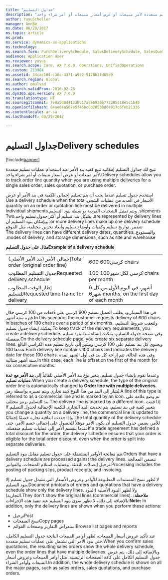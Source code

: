 ```yaml
---
title: "جداول التسليم"
description: "تتيح لك جداول التسليم إمكانية تتبع كمية بند الأمر عند استخدام عمليات تسليم متعددة لأمر مبيعات أو عرض أسعار مبيعات أو أمر شراء واحد."
author: YuyuScheller
manager: AnnBe
ms.date: 06/20/2017
ms.topic: article
ms.prod: 
ms.service: dynamics-ax-applications
ms.technology: 
ms.search.form: PurchDeliverySchedule, SalesDeliverySchedule, SalesQuotationDeliverySchedule
audience: Application User
ms.reviewer: yuyus
ms.search.scope: Core, AX 7.0.0, Operations, UnifiedOperations
ms.custom: 213984
ms.assetid: 44cac104-c36c-4371-a992-9178b3fd65e9
ms.search.region: Global
ms.author: omulvad
ms.search.validFrom: 2016-02-28
ms.dyn365.ops.version: AX 7.0.0
ms.translationtype: HT
ms.sourcegitcommit: 7e0a5d044133b917a3eb9386773205218e5c1b40
ms.openlocfilehash: 84ae84a567e5f45bc0b20538d04917c6feb21336
ms.contentlocale: ar-sa
ms.lasthandoff: 09/29/2017

---
```


# <a name="delivery-schedules"></a><span data-ttu-id="f16c8-103">جداول التسليم</span><span class="sxs-lookup"><span data-stu-id="f16c8-103">Delivery schedules</span></span>

[!include[banner](../includes/banner.md)]


<span data-ttu-id="f16c8-104">تتيح لك جداول التسليم إمكانية تتبع كمية بند الأمر عند استخدام عمليات تسليم متعددة لأمر مبيعات أو عرض أسعار مبيعات أو أمر شراء واحد.</span><span class="sxs-lookup"><span data-stu-id="f16c8-104">Delivery schedules allow you to track order line quantity when you are using multiple deliveries for a single sales order, sales quotation, or purchase order.</span></span>

<span data-ttu-id="f16c8-105">‏‫استخدم جدول تسليم عندما يجب أن يتم تسليم إجمالي الكمية في بند الأمر أو عرض الأسعار في العديد من عمليات الشحن.</span><span class="sxs-lookup"><span data-stu-id="f16c8-105">Use a delivery schedule when the total quantity on an order or quotation line must be delivered in multiple shipments.</span></span> <span data-ttu-id="f16c8-106">ويتم تمثيل الشحنات الفردية بواسطة بنود التسليم.</span><span class="sxs-lookup"><span data-stu-id="f16c8-106">Individual shipments are represented by delivery lines.</span></span> <span data-ttu-id="f16c8-107">يشكل بندا تسليم أو أكثر جدول تسليم واحد.</span><span class="sxs-lookup"><span data-stu-id="f16c8-107">Two or more delivery lines make up one delivery schedule.</span></span> <span data-ttu-id="f16c8-108">وبإمكان بنود التسليم أن تتضمن تواريخ تسليم وكميات وأوضاع تسليم وأبعاد تخزين مختلفة، مثل الموقع والمستودع.</span><span class="sxs-lookup"><span data-stu-id="f16c8-108">The delivery lines can have different delivery dates, quantities, modes of delivery, and storage dimensions, such as site and warehouse.</span></span>  

<span data-ttu-id="f16c8-109">**مثال على جدول التسليم**</span><span class="sxs-lookup"><span data-stu-id="f16c8-109">**Example of a delivery schedule**</span></span>

|                                   |                                          |
|-----------------------------------|------------------------------------------|
| <span data-ttu-id="f16c8-110">إجمالي الأمر (بند الأمر الأصلي)</span><span class="sxs-lookup"><span data-stu-id="f16c8-110">Total order (original order line)</span></span> | <span data-ttu-id="f16c8-111">600 كرسي</span><span class="sxs-lookup"><span data-stu-id="f16c8-111">600 chairs</span></span>                               |
| <span data-ttu-id="f16c8-112">جدول التسليم المطلوب</span><span class="sxs-lookup"><span data-stu-id="f16c8-112">Requested delivery schedule</span></span>       | <span data-ttu-id="f16c8-113">100 كرسي لكل شهر</span><span class="sxs-lookup"><span data-stu-id="f16c8-113">100 chairs per month</span></span>                     |
| <span data-ttu-id="f16c8-114">إطار الوقت المطلوب للتسليم</span><span class="sxs-lookup"><span data-stu-id="f16c8-114">Requested time frame for delivery</span></span> | <span data-ttu-id="f16c8-115">6 أشهر، في اليوم الأول من كل شهر</span><span class="sxs-lookup"><span data-stu-id="f16c8-115">6 months, on the first day of each month</span></span> |

<span data-ttu-id="f16c8-116">في هذا السيناريو، يطلب العميل تسليم 600 كرسي على دُفعات من 100 كرسي خلال فترة ستة أشهر.</span><span class="sxs-lookup"><span data-stu-id="f16c8-116">In this scenario, the customer requests delivery of 600 chairs in batches of 100 chairs over a period of six months.</span></span> <span data-ttu-id="f16c8-117">ولتعقب شروط التسليم، يمكنك إنشاء جدول تسليم.</span><span class="sxs-lookup"><span data-stu-id="f16c8-117">To keep track of the delivery requirements, you create a delivery schedule.</span></span> <span data-ttu-id="f16c8-118">وفي صفحة جدولة التسليم، يمكنك إنشاء ستة بنود تسليم منفصلة.</span><span class="sxs-lookup"><span data-stu-id="f16c8-118">On the delivery schedule page, you create six separate delivery lines.</span></span> <span data-ttu-id="f16c8-119">ويحتوي كل بند تسليم على 100 كرسي ويشير إلى تاريخ تسليم هذه الكراسي البالغ عددها 100.</span><span class="sxs-lookup"><span data-stu-id="f16c8-119">Each delivery line contains 100 chairs and indicates the delivery date for those 100 chairs.</span></span> <span data-ttu-id="f16c8-120">وفي هذه الحالة، تتم إزاحة كل بند في أول الشهر لمدة ستة أشهر متتالية.</span><span class="sxs-lookup"><span data-stu-id="f16c8-120">In this case, each line is offset on the first of the month for six consecutive months.</span></span>  

<span data-ttu-id="f16c8-121">وعندما تقوم بإنشاء جدول تسليم، يتغير نوع بند الأمر الأصلي تلقائياً إلى **بند الأمر مع عدة عمليات تسليم**.</span><span class="sxs-lookup"><span data-stu-id="f16c8-121">When you create a delivery schedule, the type of the original order line is automatically changed to **Order line with multiple deliveries**.</span></span> <span data-ttu-id="f16c8-122">يُشار إلى البند من هذا النوع كبند تجاري ويتم تمييزه بواسطة رمز.</span><span class="sxs-lookup"><span data-stu-id="f16c8-122">A line of this type is referred to as a commercial line and is marked by an icon.</span></span> <span data-ttu-id="f16c8-123">تم وضع علامة على بند التسليم برمز مختلف.</span><span class="sxs-lookup"><span data-stu-id="f16c8-123">The delivery line is marked by a different icon.</span></span> <span data-ttu-id="f16c8-124">‏‫إذا قمت بتغيير كمية في بند تسليم، يتم تحديث البند التجاري للكمية الإجمالية لجدول التسليم.</span><span class="sxs-lookup"><span data-stu-id="f16c8-124">If you change a quantity on a delivery line, the commercial line is updated to the total quantity of the delivery schedule.</span></span> <span data-ttu-id="f16c8-125">وإذا حددت اتفاقية تجارة خصمًا إجماليًا للأمر، يضمن جدول التسليم أن يكون الأمر مؤهلاً للحصول على إجمالي خصم الأمر، حتى عندما ينقسم الأمر إلى عمليات تسليم منفصلة.‬</span><span class="sxs-lookup"><span data-stu-id="f16c8-125">If a trade agreement has defined a total discount for the order, the delivery schedule ensures that your order is eligible for the total order discount, even when the order is split into separate deliveries.</span></span>  

<span data-ttu-id="f16c8-126">تتم معالجة الأوامر المشتملة على جدول تسليم مقابل بنود التسليم.</span><span class="sxs-lookup"><span data-stu-id="f16c8-126">Orders that have a delivery schedule are processed against the delivery lines.</span></span> <span data-ttu-id="f16c8-127">تتضمن المعالجة ترحيل إيصالات التعبئة، وعمليات استلام المنتجات، والفواتير.</span><span class="sxs-lookup"><span data-stu-id="f16c8-127">Processing includes the posting of packing slips, product receipts, and invoicing.</span></span>  

<span data-ttu-id="f16c8-128">لا تُظهر نسخ المستندات المطبوعة للأوامر وعروض الأسعار التي تشمل جدول تسليم إلا بنود التسليم.</span><span class="sxs-lookup"><span data-stu-id="f16c8-128">Document printouts of orders and quotations that have a delivery schedule show only the delivery lines.</span></span> <span data-ttu-id="f16c8-129">ولا تُظهر البنود الأصلية (البنود التجارية).</span><span class="sxs-lookup"><span data-stu-id="f16c8-129">They don't show the original lines (commercial lines).</span></span> <span data-ttu-id="f16c8-130">**ملاحظة:** بالإضافة إلى ذلك، لا تظهر سوى بنود التسليم عند تنفيذ هذه الإجراءات:</span><span class="sxs-lookup"><span data-stu-id="f16c8-130">**Note:** In addition, only the delivery lines are shown when you perform these actions:</span></span>

-   <span data-ttu-id="f16c8-131">ترحيل</span><span class="sxs-lookup"><span data-stu-id="f16c8-131">Post</span></span>
-   <span data-ttu-id="f16c8-132">نسخ الصفحات</span><span class="sxs-lookup"><span data-stu-id="f16c8-132">Copy pages</span></span>
-   <span data-ttu-id="f16c8-133">استعراض التقارير وصفحات القوائم</span><span class="sxs-lookup"><span data-stu-id="f16c8-133">Browse list pages and reports</span></span>

<span data-ttu-id="f16c8-134">عند تأكيد عروض أسعار المبيعات، تُظهر أوامر المبيعات الناتجة جدول التسليم الكامل، حتى بنود الأمر التي تشتمل على عمليات تسليم متعددة.</span><span class="sxs-lookup"><span data-stu-id="f16c8-134">When you confirm sales quotations, the resulting sales orders show the whole delivery schedule, even the order lines that have multiple deliveries.</span></span> <span data-ttu-id="f16c8-135">وبالإضافة إلى ذلك، يتم عرض جدول التسليم الكامل على كافة الصفحات الرئيسية، مثل أوامر المبيعات وعروض أسعار المبيعات وأوامر الشراء.</span><span class="sxs-lookup"><span data-stu-id="f16c8-135">In addition, the whole delivery schedule is shown on all the major pages, such as sales orders, sales quotations, and purchase orders.</span></span>




